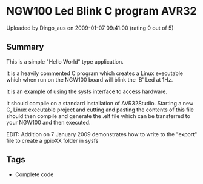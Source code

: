 # NGW100 Led Blink C program AVR32

Uploaded by Dingo_aus on 2009-01-07 09:41:00 (rating 0 out of 5)

## Summary

This is a simple "Hello World" type application.


It is a heavily commented C program which creates a Linux executable which when run on the NGW100 board will blink the 'B' Led at 1Hz.


It is an example of using the sysfs interface to access hardware.


It should compile on a standard installation of AVR32Studio. Starting a new C, Linux executable project and cutting and pasting the contents of this file should then compile and generate the .elf file which can be transferred to your NGW100 and then executed.


EDIT: Addition on 7 January 2009 demonstrates how to write to the "export" file to create a gpioXX folder in sysfs

## Tags

- Complete code
